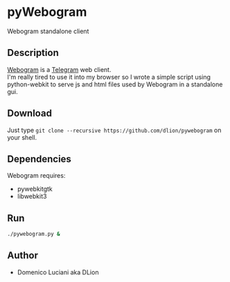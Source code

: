 # pyWebogram
Webogram standalone client

## Description
[Webogram](https://github.com/zhukov/webogram) is a [Telegram](https://telegram.org/) web client.   
I'm really tired to use it into my browser so I wrote a simple script using python-webkit to serve js and html files used by Webogram in a standalone gui.

## Download
Just type `git clone --recursive https://github.com/dlion/pywebogram` on your shell.

## Dependencies

Webogram requires:
*   pywebkitgtk
*   libwebkit3

## Run

```sh
./pywebogram.py &
```

## Author

* Domenico Luciani aka DLion
